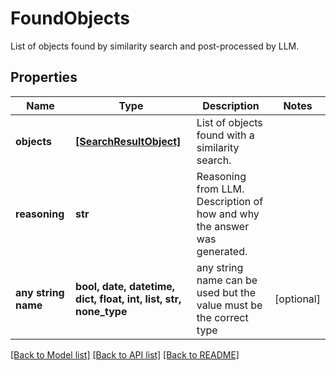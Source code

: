 # FoundObjects

List of objects found by similarity search and post-processed by LLM.

## Properties
Name | Type | Description | Notes
------------ | ------------- | ------------- | -------------
**objects** | [**[SearchResultObject]**](SearchResultObject.md) | List of objects found with a similarity search. | 
**reasoning** | **str** | Reasoning from LLM. Description of how and why the answer was generated. | 
**any string name** | **bool, date, datetime, dict, float, int, list, str, none_type** | any string name can be used but the value must be the correct type | [optional]

[[Back to Model list]](../README.md#documentation-for-models) [[Back to API list]](../README.md#documentation-for-api-endpoints) [[Back to README]](../README.md)


